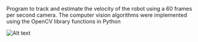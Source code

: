 Program to track and estimate the velocity of the robot using a 60 frames per second camera.
The computer vision algorithms were implemented using the OpenCV library functions in Python

![Alt text](/Robot-tracking/Robot.jpg?raw=true "Single frame of the video")